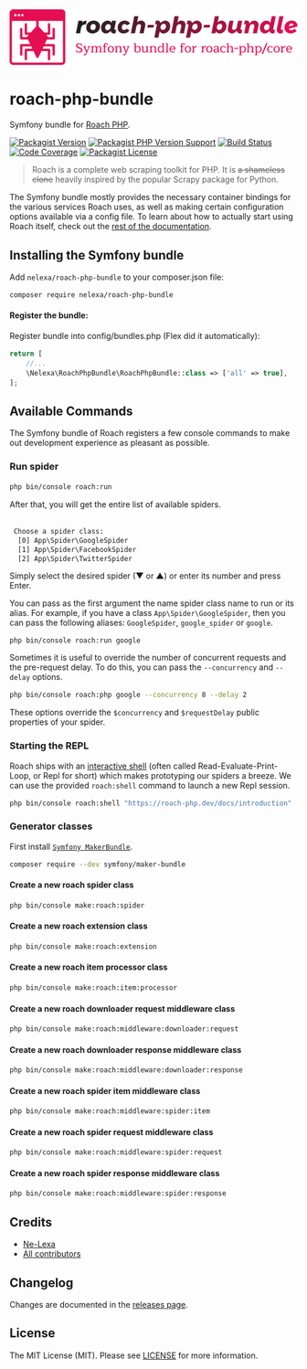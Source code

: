 <div align="center"><img src="logo.svg" alt="roach-php-bundle"/></div>

# roach-php-bundle
Symfony bundle for [Roach PHP](https://roach-php.dev).

[![Packagist Version](https://img.shields.io/packagist/v/nelexa/roach-php-bundle)](https://packagist.org/packages/nelexa/roach-php-bundle)
[![Packagist PHP Version Support](https://img.shields.io/packagist/php-v/nelexa/roach-php-bundle)](https://packagist.org/packages/nelexa/roach-php-bundle)
[![Build Status](https://github.com/Ne-Lexa/roach-php-bundle/workflows/build/badge.svg)](https://github.com/Ne-Lexa/roach-php-bundle/actions)
[![Code Coverage](https://scrutinizer-ci.com/g/Ne-Lexa/roach-php-bundle/badges/coverage.png?b=master)](https://scrutinizer-ci.com/g/Ne-Lexa/roach-php-bundle/?branch=master)
[![Packagist License](https://img.shields.io/packagist/l/nelexa/roach-php-bundle)](https://github.com/Ne-Lexa/roach-php-bundle/blob/master/LICENSE)

> Roach is a complete web scraping toolkit for PHP. It is ~~a shameless clone~~ heavily inspired by the popular Scrapy package for Python.

The Symfony bundle mostly provides the necessary container bindings for the various services Roach uses, as well as making certain configuration options available via a config file. To learn about how to actually start using Roach itself, check out the [rest of the documentation](https://roach-php.dev/docs/spiders).

## Installing the Symfony bundle
Add `nelexa/roach-php-bundle` to your composer.json file:
```bash
composer require nelexa/roach-php-bundle
```

#### Register the bundle:
Register bundle into config/bundles.php (Flex did it automatically):
```php
return [
    //...
    \Nelexa\RoachPhpBundle\RoachPhpBundle::class => ['all' => true],
];
```

## Available Commands
The Symfony bundle of Roach registers a few console commands to make out development experience as pleasant as possible.

### Run spider
```bash
php bin/console roach:run
```
After that, you will get the entire list of available spiders.
```text

 Choose a spider class:
  [0] App\Spider\GoogleSpider
  [1] App\Spider\FacebookSpider
  [2] App\Spider\TwitterSpider

```
Simply select the desired spider (▼ or ▲) or enter its number and press Enter.

You can pass as the first argument the name spider class name to run or its alias.
For example, if you have a class `App\Spider\GoogleSpider`, then you can pass the following aliases: `GoogleSpider`, `google_spider` or `google`.
```bash
php bin/console roach:run google
```
Sometimes it is useful to override the number of concurrent requests and the pre-request delay. To do this, you can pass the `--concurrency` and `--delay` options.
```bash
php bin/console roach:php google --concurrency 8 --delay 2
```
These options override the `$concurrency` and `$requestDelay` public properties of your spider.

### Starting the REPL

Roach ships with an [interactive shell](https://roach-php.dev/docs/repl) (often called Read-Evaluate-Print-Loop, or Repl for short) which makes prototyping our spiders a breeze. We can use the provided `roach:shell` command to launch a new Repl session.
```bash
php bin/console roach:shell "https://roach-php.dev/docs/introduction"
```

### Generator classes
First install [`Symfony MakerBundle`](https://symfony.com/bundles/SymfonyMakerBundle/current/index.html).
```bash
composer require --dev symfony/maker-bundle
```

#### Create a new roach spider class
```bash
php bin/console make:roach:spider
```

#### Create a new roach extension class
```bash
php bin/console make:roach:extension
```

#### Create a new roach item processor class
```bash
php bin/console make:roach:item:processor
```

#### Create a new roach downloader request middleware class
```bash
php bin/console make:roach:middleware:downloader:request
```

#### Create a new roach downloader response middleware class
```bash
php bin/console make:roach:middleware:downloader:response
```

#### Create a new roach spider item middleware class
```bash
php bin/console make:roach:middleware:spider:item
```

#### Create a new roach spider request middleware class
```bash
php bin/console make:roach:middleware:spider:request
```

#### Create a new roach spider response middleware class
```bash
php bin/console make:roach:middleware:spider:response
```

## Credits
* [Ne-Lexa](https://github.com/Ne-Lexa)
* [All contributors](https://github.com/Ne-Lexa/roach-php-bundle/graphs/contributors)

## Changelog
Changes are documented in the [releases page](https://github.com/Ne-Lexa/roach-php-bundle/releases).

## License
The MIT License (MIT). Please see [LICENSE](LICENSE) for more information.
